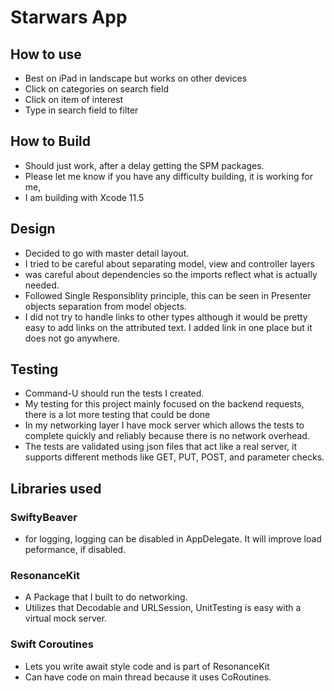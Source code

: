 
# Starwars App

## How to use
- Best on iPad in landscape but works on other devices
- Click on categories on search field
- Click on item of interest
- Type in search field to filter

## How to Build
- Should just work, after a delay getting the SPM packages. 
- Please let me know if you have any difficulty building, it is working for me,
- I am building with Xcode 11.5

## Design
- Decided to go with master detail layout.
- I tried to be careful about separating model, view and controller layers
- was careful about dependencies so the imports reflect what is actually needed. 
- Followed Single Responsiblity principle, this can be seen in Presenter objects separation from model objects.
- I did not try to handle links to other types although it would be pretty easy to add links on the attributed text. I added link in one place but it does not go anywhere.

## Testing
- Command-U should run the tests I created. 
- My testing for this project mainly focused on the backend requests, there is a lot more testing that could be done
- In my networking layer I have mock server which allows the tests to complete quickly and reliably because there is no network overhead.
- The tests are validated using json files that act like a real server, it supports different methods like GET, PUT, POST, and parameter checks. 

## Libraries used
### SwiftyBeaver 
- for logging, logging can be disabled in AppDelegate. It will improve load peformance, if disabled. 

### ResonanceKit
- A Package that I built to do networking. 
- Utilizes that Decodable and URLSession, UnitTesting is easy with a virtual mock server.

### Swift Coroutines
- Lets you write await style code and is part of ResonanceKit
- Can have code on main thread because it uses CoRoutines. 
